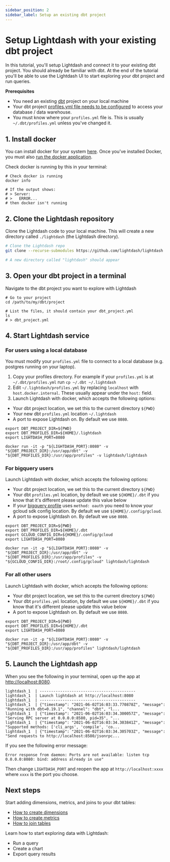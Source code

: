 ```yaml
---
sidebar_position: 2
sidebar_label: Setup an existing dbt project
---
```


# Setup Lightdash with your existing dbt project

In this tutorial, you'll setup Lightdash and connect it to your existing dbt project. You should already be familiar
with dbt. At the end of the tutorial you'll be able to use the Lightdash UI to start exploring your dbt project and
run queries.

**Prerequisites**
* You need an existing [dbt](https://www.getdbt.com/) project on your local machine
* Your dbt project [profiles.yml file needs to be configured](https://docs.getdbt.com/dbt-cli/configure-your-profile) to access your database / data warehouse.
* You must know where your `profiles.yml` file is. This is usually `~/.dbt/profiles.yml` unless you've changed it.

## 1. Install docker

You can install docker for your system [here](https://docs.docker.com/get-docker/). Once you've installed Docker, you must also [run the docker application](https://docs.docker.com/get-docker/).

Check docker is running by this in your terminal:

```shell
# Check docker is running
docker info

# If the output shows:
# > Server:
# >   ERROR...
# then docker isn't running
```

## 2. Clone the Lightdash repository

Clone the Lightdash code to your local machine. This will create a new directory called `./lightdash` (the Lightdash directory).

```bash
# Clone the Lightdash repo
git clone --recurse-submodules https://github.com/lightdash/lightdash

# A new directory called "lightdash" should appear
```

## 3. Open your dbt project in a terminal

Navigate to the dbt project you want to explore with Lightdash

```shell
# Go to your project
cd /path/to/my/dbt/project

# List the files, it should contain your dbt_project.yml
ls
# > dbt_project.yml
```

## 4. Start Lightdash service

### For users using a local database

You must modify your `profiles.yml` file to connect to a local database (e.g. postgres running on your laptop).

1. Copy your profiles directory. For example if your `profiles.yml` is at `~/.dbt/profiles.yml` run `cp ~/.dbt ~/.lightdash`
2. Edit `~/.lightdash/profiles.yml` by replacing `localhost` with `host.docker.internal`. These usually appear under the `host:` field.
3. Launch Lightdash with docker, which accepts the following options:

* Your dbt project location, we set this to the current directory `${PWD}`
* Your new dbt `profiles.yml` location `~/.lightdash`
* A port to expose Lightdash on. By default we use `8080`.

```shell
export DBT_PROJECT_DIR=${PWD}
export DBT_PROFILES_DIR=${HOME}/.lightdash
export LIGHTDASH_PORT=8080

docker run -it -p "${LIGHTDASH_PORT}:8080" -v "${DBT_PROJECT_DIR}:/usr/app/dbt" -v "${DBT_PROFILES_DIR}:/usr/app/profiles" -v lightdash/lightdash
```

### For bigquery users

Launch Lightdash with docker, which accepts the following options:

* Your dbt project location, we set this to the current directory `${PWD}`
* Your dbt `profiles.yml` location, by default we use `${HOME}/.dbt` if you know that it's different please update this value below
* If your [bigquery profile](https://docs.getdbt.com/reference/warehouse-profiles/bigquery-profile) uses `method: oauth` you need to know your gcloud sdk config location. By default we use `${HOME}/.config/gcloud`.
* A port to expose Lightdash on. By default we use `8080`.

```shell
export DBT_PROJECT_DIR=${PWD}
export DBT_PROFILES_DIR=${HOME}/.dbt
export GCLOUD_CONFIG_DIR=${HOME}/.config/gcloud
export LIGHTDASH_PORT=8080

docker run -it -p "${LIGHTDASH_PORT}:8080" -v "${DBT_PROJECT_DIR}:/usr/app/dbt" -v "${DBT_PROFILES_DIR}:/usr/app/profiles" -v "${GCLOUD_CONFIG_DIR}:/root/.config/gcloud" lightdash/lightdash
```

### For all other users

Launch Lightdash with docker, which accepts the following options:

* Your dbt project location, we set this to the current directory `${PWD}`
* Your dbt `profiles.yml` location, by default we use `${HOME}/.dbt` if you know that it's different please update this value below
* A port to expose Lightdash on. By default we use `8080`.

```shell
export DBT_PROJECT_DIR=${PWD}
export DBT_PROFILES_DIR=${HOME}/.dbt
export LIGHTDASH_PORT=8080

docker run -it -p "${LIGHTDASH_PORT}:8080" -v "${DBT_PROJECT_DIR}:/usr/app/dbt" -v "${DBT_PROFILES_DIR}:/usr/app/profiles" lightdash/lightdash
```

## 5. Launch the Lightdash app

When you see the following in your terminal, open up the app at [http://localhost:8080](http://localhost:8080).

```text
lightdash_1  | ------------------------------------------
lightdash_1  | Launch lightdash at http://localhost:8080
lightdash_1  | ------------------------------------------
lightdash_1  | {"timestamp": "2021-06-02T16:03:33.770878Z", "message": "Running with dbt=0.19.1", "channel": "dbt", "l...
lightdash_1  | {"timestamp": "2021-06-02T16:03:34.300057Z", "message": "Serving RPC server at 0.0.0.0:8580, pid=35", "...
lightdash_1  | {"timestamp": "2021-06-02T16:03:34.303841Z", "message": "Supported methods: ['cli_args', 'compile', 'co...
lightdash_1  | {"timestamp": "2021-06-02T16:03:34.305703Z", "message": "Send requests to http://localhost:8580/jsonrpc...
```


If you see the following error message:
```text
Error response from daemon: Ports are not available: listen tcp 0.0.0.0:8080: bind: address already in use"
```
Then change `LIGHTDASH_PORT` and reopen the app at `http://localhost:xxxx` where `xxxx` is the port you choose.

## Next steps

Start adding dimensions, metrics, and joins to your dbt tables:

* [How to create dimensions](../guides/how-to-create-dimensions.md)
* [How to create metrics](../guides/how-to-create-metrics.md)
* [How to join tables](../guides/how-to-join-tables.md)

Learn how to start exploring data with Lightdash:
* Run a query
* Create a chart
* Export query results

